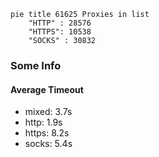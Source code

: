 
```mermaid
pie title 61625 Proxies in list
    "HTTP" : 28576
    "HTTPS": 10538
    "SOCKS" : 30832
```

### Some Info
#### Average Timeout

- mixed: 3.7s
- http: 1.9s
- https: 8.2s
- socks: 5.4s